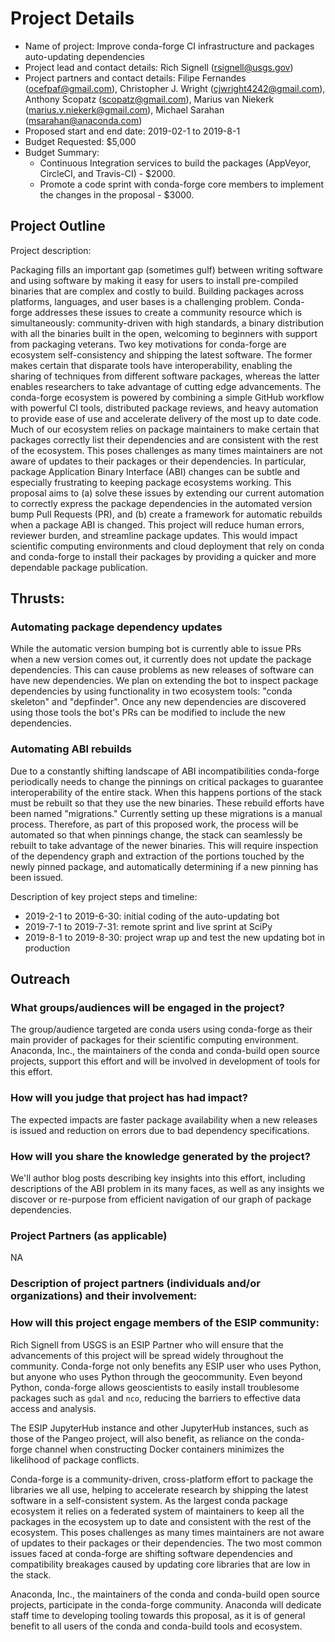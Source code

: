 # Project Details

- Name of project: Improve conda-forge CI infrastructure and packages auto-updating dependencies
- Project lead and contact details: Rich Signell (rsignell@usgs.gov)
- Project partners and contact details: Filipe Fernandes (ocefpaf@gmail.com), Christopher J. Wright (cjwright4242@gmail.com), Anthony Scopatz (scopatz@gmail.com), Marius van Niekerk (marius.v.niekerk@gmail.com), Michael Sarahan (msarahan@anaconda.com)
- Proposed start and end date: 2019-02-1 to 2019-8-1
- Budget Requested: $5,000
- Budget Summary:
  - Continuous Integration services to build the packages (AppVeyor, CircleCI, and Travis-CI) - $2000.
  - Promote a code sprint with conda-forge core members to implement the changes in the proposal - $3000.

## Project Outline

Project description:

Packaging fills an important gap (sometimes gulf) between writing software and using software by making it easy for users to install pre-compiled binaries that are complex and costly to build.
Building packages across platforms, languages, and user bases is a challenging problem.
Conda-forge addresses these issues to create a community resource which is simultaneously:
community-driven with high standards,
a binary distribution with all the binaries built in the open,
welcoming to beginners with support from packaging veterans.
Two key motivations for conda-forge are ecosystem self-consistency and shipping the latest software.
The former  makes certain that disparate tools have interoperability,
enabling the sharing of techniques from different software packages,
whereas the latter enables researchers to take advantage of cutting edge advancements.
The conda-forge ecosystem is powered by combining a simple GitHub workflow with powerful CI tools,
distributed package reviews,
and heavy automation to provide ease of use and accelerate delivery of the most up to date code.
Much of our ecosystem relies on package maintainers to make certain that packages correctly list their dependencies and are consistent with the rest of the ecosystem.
This poses challenges as many times maintainers are not aware of updates to their packages or their dependencies.
In particular, package Application Binary Interface (ABI) changes can be subtle and especially frustrating to keeping package ecosystems working.
This proposal aims to (a) solve these issues by extending our current automation to correctly express the package dependencies in the automated version bump Pull Requests (PR),
and (b) create a framework for automatic rebuilds when a package ABI is changed.
This project will reduce human errors, reviewer burden,
and streamline package updates.
This would impact scientific computing environments and cloud deployment that rely on conda and conda-forge to install their packages by providing a quicker and more dependable package publication.

## Thrusts:

### Automating package dependency updates

While the automatic version bumping bot is currently able to issue PRs when a new version comes out,
it currently does not update the package dependencies.
This can cause problems as new releases of software can have new dependencies.
We plan on extending the bot to inspect package dependencies by using functionality in two ecosystem tools:
"conda skeleton" and "depfinder".
Once any new dependencies are discovered using those tools the bot's PRs can be modified to include the new dependencies.

### Automating ABI rebuilds

Due to a constantly shifting landscape of ABI incompatibilities conda-forge periodically needs to change the pinnings on critical packages to guarantee interoperability of the entire stack.
When this happens portions of the stack must be rebuilt so that they use the new binaries.
These rebuild efforts have been named "migrations."
Currently setting up these migrations is a manual process.
Therefore, as part of this proposed work,
the process will be automated so that when pinnings change,
the stack can seamlessly be rebuilt to take advantage of the newer binaries.
This will require inspection of the dependency graph and extraction of the portions touched by the newly pinned package,
and automatically determining if a new pinning has been issued.

Description of key project steps and timeline:

- 2019-2-1 to 2019-6-30: initial coding of the auto-updating bot
- 2019-7-1 to 2019-7-31: remote sprint and live sprint at SciPy
- 2019-8-1 to 2019-8-30: project wrap up and test the new updating bot in production

## Outreach

### What groups/audiences will be engaged in the project?

The group/audience targeted are conda users using conda-forge as their main provider of packages for their scientific computing environment.
Anaconda, Inc., the maintainers of the conda and conda-build open source projects,
support this effort and will be involved in development of tools for this effort.

### How will you judge that project has had impact?

The expected impacts are faster package availability when a new releases is issued and reduction on errors due to bad dependency specifications.

### How will you share the knowledge generated by the project?

We'll author blog posts describing key insights into this effort,
including descriptions of the ABI problem in its many faces,
as well as any insights we discover or re-purpose from efficient navigation of our graph of package dependencies.

### Project Partners (as applicable)

NA

### Description of project partners (individuals and/or organizations) and their involvement:

### How will this project engage members of the ESIP community:

Rich Signell from USGS is an ESIP Partner who will ensure that the advancements of this project will be spread widely throughout the community.
Conda-forge not only benefits any ESIP user who uses Python,
but anyone who uses Python through the geocommunity.
Even beyond Python, conda-forge allows geoscientists to easily install troublesome packages such as `gdal` and `nco`,
reducing the barriers to effective data access and analysis.

The ESIP JupyterHub instance and other JupyterHub instances,
such as those of the Pangeo project, will also benefit,
as reliance on the conda-forge channel when constructing Docker containers minimizes the likelihood of package conflicts. 

Conda-forge is a community-driven,
cross-platform effort to package the libraries we all use, helping to accelerate research by shipping the latest software in a self-consistent system.
As the largest conda package ecosystem it relies on a federated system of maintainers to keep all the packages in the ecosystem up to date and consistent with the rest of the ecosystem.
This poses challenges as many times maintainers are not aware of updates to their packages or their dependencies.
The two most common issues faced at conda-forge are shifting software dependencies and compatibility breakages caused by updating core libraries that are low in the stack.

Anaconda, Inc., the maintainers of the conda and conda-build open source projects,
participate in the conda-forge community.
Anaconda will dedicate staff time to developing tooling towards this proposal,
as it is of general benefit to all users of the conda and conda-build tools and ecosystem.
